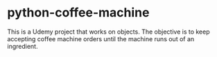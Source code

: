 # python-coffee-machine
This is a Udemy project that works on objects. The objective is to keep accepting coffee machine orders until the machine runs out of an ingredient.
